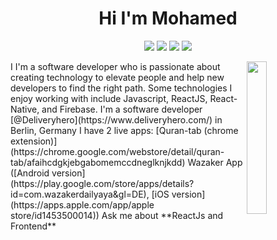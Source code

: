 <h1 align="center">Hi I'm Mohamed </h1>
<p align="center">
<a href="https://twitter.com/mohamed_abus rea"><img src="https://img.shields.io/badge/twitter-231FA1F1?style=flat&logo=twitter&logoColor=white"/></a> <a href="https://www.linkedin.com/in/mohamedabus rea"><img src="https://img.shields.io/badge/linkedin-23017785?style=flat&logo=linkedin&logoColor=white"/></a> <a href="https://www.youtube.com/c/mohamedabus rea"><img src="https://img.shields.io/badge/youtube-23FF0000?style=flat&logo=youtube&logoColor=white"/></a>
<a href="https://www.instagram.com/mohamed_abusrea"><img src="https://img.shields.io/badge/instagram-23E4415F?style=flat&logo=instagram&logoColor=white" /></a> </p>
I <img src="https://github.com/mohamedabus rea/mohamedabus rea/blob/master/profile-img.png" align="right" width="25%"/>
I'm a software developer who is passionate about creating technology to elevate people and help new developers to find the right path. Some technologies I enjoy working with include Javascript, ReactJS, React-Native, and Firebase.
I'm a software developer [@Deliveryhero](https://www.deliveryhero.com/) in Berlin, Germany
I have 2 live apps:
[Quran-tab (chrome extension)](https://chrome.google.com/webstore/detail/quran-tab/afaihcdgkjebgabomemccdneglknjkdd)
Wazaker App ([Android version](https://play.google.com/store/apps/details?id=com.wazakerdailyaya&gl=DE), [iOS version](https://apps.apple.com/app/apple
store/id1453500014))
Ask me about **ReactJs and Frontend**
